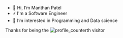 - 👋 Hi, I’m Manthan Patel
- ⚡ I'm a Software Engineer
- 🧀 I’m interested in Programming and Data science 

Thanks for being the ![profile_counter](https://profile-counter.glitch.me/{Manthannium}/count.svg)th visitor


<!---
Manthannium/Manthannium is a ✨ special ✨ repository because its `README.md` (this file) appears on your GitHub profile.
You can click the Preview link to take a look at your changes.
--->
